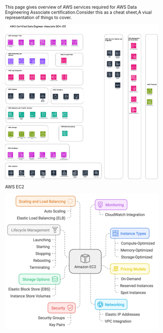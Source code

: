 
This page gives overview of AWS services required for AWS Data Engineering Associate certification.Consider this as a cheat sheet,A viual representation of things to cover.

![AWS DEA-C01](/docs/assets/images/AWS-DEA-C01-Layout.png)


AWS EC2

![AWS EC2](/docs/assets/images/AWS-EC2.png)
